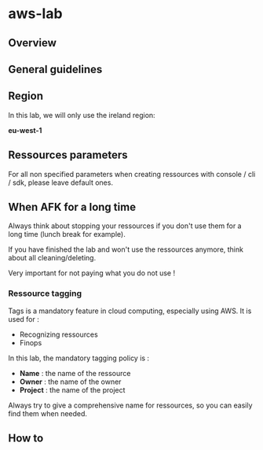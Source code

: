 # aws-lab

## Overview

## General guidelines

## Region

In this lab, we will only use the ireland region:

**eu-west-1**

## Ressources parameters

For all non specified parameters when creating ressources with console / cli / sdk, please leave default ones.

## When AFK for a long time

Always think about stopping your ressources if you don't use them for a long time (lunch break for example).

If you have finished the lab and won't use the ressources anymore, think about all cleaning/deleting.

Very important for not paying what you do not use !

### Ressource tagging

Tags is a mandatory feature in cloud computing, especially using AWS.
It is used for :
* Recognizing ressources
* Finops 

In this lab, the mandatory tagging policy is :
* **Name** : the name of the ressource
* **Owner** : the name of the owner
* **Project** : the name of the project

Always try to give a comprehensive name for ressources, so you can easily find them when needed.

## How to

